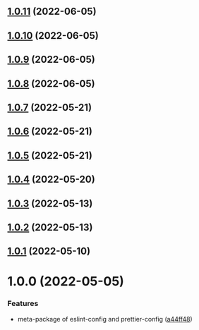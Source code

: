 ## [1.0.11](https://github.com/tksst/eslint-prettier-meta/compare/v1.0.10...v1.0.11) (2022-06-05)

## [1.0.10](https://github.com/tksst/eslint-prettier-meta/compare/v1.0.9...v1.0.10) (2022-06-05)

## [1.0.9](https://github.com/tksst/eslint-prettier-meta/compare/v1.0.8...v1.0.9) (2022-06-05)

## [1.0.8](https://github.com/tksst/eslint-prettier-meta/compare/v1.0.7...v1.0.8) (2022-06-05)

## [1.0.7](https://github.com/tksst/eslint-prettier-meta/compare/v1.0.6...v1.0.7) (2022-05-21)

## [1.0.6](https://github.com/tksst/eslint-prettier-meta/compare/v1.0.5...v1.0.6) (2022-05-21)

## [1.0.5](https://github.com/tksst/eslint-prettier-meta/compare/v1.0.4...v1.0.5) (2022-05-21)

## [1.0.4](https://github.com/tksst/eslint-prettier-meta/compare/v1.0.3...v1.0.4) (2022-05-20)

## [1.0.3](https://github.com/tksst/eslint-prettier-meta/compare/v1.0.2...v1.0.3) (2022-05-13)

## [1.0.2](https://github.com/tksst/eslint-prettier-meta/compare/v1.0.1...v1.0.2) (2022-05-13)

## [1.0.1](https://github.com/tksst/eslint-prettier-meta/compare/v1.0.0...v1.0.1) (2022-05-10)

# 1.0.0 (2022-05-05)


### Features

* meta-package of eslint-config and prettier-config ([a44ff48](https://github.com/tksst/eslint-prettier-meta/commit/a44ff480fc14cc325a1325aa5490bc868d1075a0))
